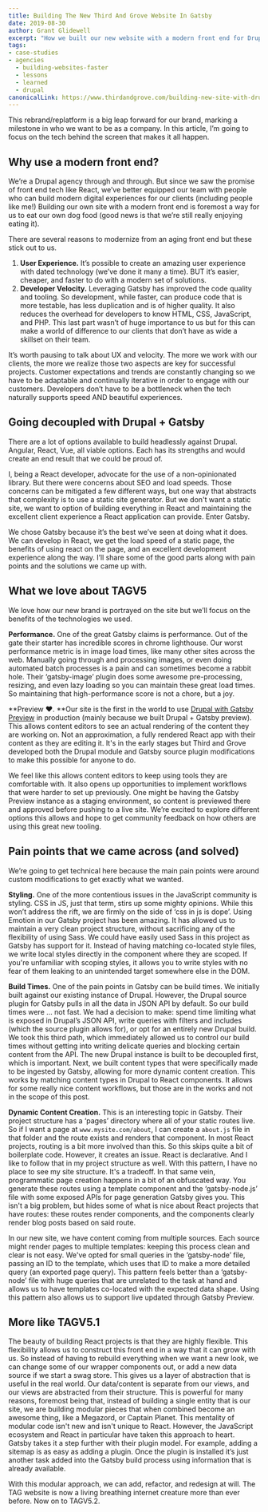 ```yaml
---
title: Building The New Third And Grove Website In Gatsby
date: 2019-08-30
author: Grant Glidewell
excerpt: "How we built our new website with a modern front end for Drupal using Gatsby"
tags:
- case-studies
- agencies
  - building-websites-faster
  - lessons
  - learned
  - drupal
canonicalLink: https://www.thirdandgrove.com/building-new-site-with-drupal-and-gatsby/
---
```


This rebrand/replatform is a big leap forward for our brand, marking a milestone in who we want to be as a company. In this article, I’m going to focus on the tech behind the screen that makes it all happen.

## Why use a modern front end?

We’re a Drupal agency through and through. But since we saw the promise of front end tech like React, we’ve better equipped our team with people who can build modern digital experiences for our clients (including people like me!) Building our own site with a modern front end is foremost a way for us to eat our own dog food (good news is that we’re still really enjoying eating it).

There are several reasons to modernize from an aging front end but these stick out to us.

1. **User Experience.** It’s possible to create an amazing user experience with dated technology (we’ve done it many a time). BUT it’s easier, cheaper, and faster to do with a modern set of solutions.
2. **Developer Velocity.** Leveraging Gatsby has improved the code quality and tooling. So development, while faster, can produce code that is more testable, has less duplication and is of higher quality. It also reduces the overhead for developers to know HTML, CSS, JavaScript, and PHP. This last part wasn’t of huge importance to us but for this can make a world of difference to our clients that don’t have as wide a skillset on their team.

It’s worth pausing to talk about UX and velocity. The more we work with our clients, the more we realize those two aspects are key for successful projects. Customer expectations and trends are constantly changing so we have to be adaptable and continually iterative in order to engage with our customers. Developers don’t have to be a bottleneck when the tech naturally supports speed AND beautiful experiences.

## Going decoupled with Drupal + Gatsby

There are a lot of options available to build headlessly against Drupal. Angular, React, Vue, all viable options. Each has its strengths and would create an end result that we could be proud of.

I, being a React developer, advocate for the use of a non-opinionated library. But there were concerns about SEO and load speeds. Those concerns can be mitigated a few different ways, but one way that abstracts that complexity is to use a static site generator. But we don't want a static site, we want to option of building everything in React and maintaining the excellent client experience a React application can provide. Enter Gatsby.

We chose Gatsby because it’s the best we’ve seen at doing what it does. We can develop in React, we get the load speed of a static page, the benefits of using react on the page, and an excellent development experience along the way. I’ll share some of the good parts along with pain points and the solutions we came up with.

## What we love about TAGV5

We love how our new brand is portrayed on the site but we’ll focus on the benefits of the technologies we used.

**Performance.** One of the great Gatsby claims is performance. Out of the gate their starter has incredible scores in chrome lighthouse. Our worst performance metric is in image load times, like many other sites across the web. Manually going through and processing images, or even doing automated batch processes is a pain and can sometimes become a rabbit hole. Their ‘gatsby-image’ plugin does some awesome pre-processing, resizing, and even lazy loading so you can maintain these great load times. So maintaining that high-performance score is not a chore, but a joy.

**Preview ❤️. **Our site is the first in the world to use [Drupal with Gatsby Preview](/blog/2019-06-26-live-preview-for-drupal/) in production (mainly because we built Drupal + Gatsby preview). This allows content editors to see an actual rendering of the content they are working on. Not an approximation, a fully rendered React app with their content as they are editing it. It's in the early stages but Third and Grove developed both the Drupal module and Gatsby source plugin modifications to make this possible for anyone to do.

We feel like this allows content editors to keep using tools they are comfortable with. It also opens up opportunities to implement workflows that were harder to set up previously. One might be having the Gatsby Preview instance as a staging environment, so content is previewed there and approved before pushing to a live site. We’re excited to explore different options this allows and hope to get community feedback on how others are using this great new tooling.

## Pain points that we came across (and solved)

We’re going to get technical here because the main pain points were around custom modifications to get exactly what we wanted.

**Styling.** One of the more contentious issues in the JavaScript community is styling. CSS in JS, just that term, stirs up some mighty opinions. While this won’t address the rift, we are firmly on the side of ‘css in js is dope’. Using Emotion in our Gatsby project has been amazing. It has allowed us to maintain a very clean project structure, without sacrificing any of the flexibility of using Sass. We could have easily used Sass in this project as Gatsby has support for it. Instead of having matching co-located style files, we write local styles directly in the component where they are scoped. If you're unfamiliar with scoping styles, it allows you to write styles with no fear of them leaking to an unintended target somewhere else in the DOM.

**Build Times.** One of the pain points in Gatsby can be build times. We initially built against our existing instance of Drupal. However, the Drupal source plugin for Gatsby pulls in all the data in JSON API by default. So our build times were … not fast. We had a decision to make: spend time limiting what is exposed in Drupal’s JSON API, write queries with filters and includes (which the source plugin allows for), or opt for an entirely new Drupal build. We took this third path, which immediately allowed us to control our build times without getting into writing delicate queries and blocking certain content from the API. The new Drupal instance is built to be decoupled first, which is important. Next, we built content types that were specifically made to be ingested by Gatsby, allowing for more dynamic content creation. This works by matching content types in Drupal to React components. It allows for some really nice content workflows, but those are in the works and not in the scope of this post.

**Dynamic Content Creation.** This is an interesting topic in Gatsby. Their project structure has a ‘pages’ directory where all of your static routes live. So if I want a page at `www.mysite.com/about`, I can create a `about.js` file in that folder and the route exists and renders that component. In most React projects, routing is a bit more involved than this. So this skips quite a bit of boilerplate code. However, it creates an issue. React is declarative. And I like to follow that in my project structure as well. With this pattern, I have no place to see my site structure. It's a tradeoff. In that same vein, programmatic page creation happens in a bit of an obfuscated way. You generate these routes using a template component and the ‘gatsby-node.js’ file with some exposed APIs for page generation Gatsby gives you. This isn't a big problem, but hides some of what is nice about React projects that have routes: these routes render components, and the components clearly render blog posts based on said route.

In our new site, we have content coming from multiple sources. Each source might render pages to multiple templates: keeping this process clean and clear is not easy. We've opted for small queries in the ‘gatsby-node’ file, passing an ID to the template, which uses that ID to make a more detailed query (an exported page query). This pattern feels better than a ‘gatsby-node’ file with huge queries that are unrelated to the task at hand and allows us to have templates co-located with the expected data shape. Using this pattern also allows us to support live updated through Gatsby Preview.

## More like TAGV5.1

The beauty of building React projects is that they are highly flexible. This flexibility allows us to construct this front end in a way that it can grow with us. So instead of having to rebuild everything when we want a new look, we can change some of our wrapper components out, or add a new data source if we start a swag store. This gives us a layer of abstraction that is useful in the real world. Our data/content is separate from our views, and our views are abstracted from their structure. This is powerful for many reasons, foremost being that, instead of building a single entity that is our site, we are building modular pieces that when combined become an awesome thing, like a Megazord, or Captain Planet. This mentality of modular code isn't new and isn't unique to React. However, the JavaScript ecosystem and React in particular have taken this approach to heart. Gatsby takes it a step further with their plugin model. For example, adding a sitemap is as easy as adding a plugin. Once the plugin is installed it’s just another task added into the Gatsby build process using information that is already available.

With this modular approach, we can add, refactor, and redesign at will. The TAG website is now a living breathing internet creature more than ever before. Now on to TAGV5.2.
